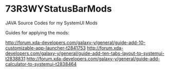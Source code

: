 73R3WYStatusBarMods
===================

JAVA Source Codes for my SystemUI Mods

Guides for applying the mods:

http://forum.xda-developers.com/galaxy-y/general/guide-add-10-customizable-app-launcher-t2841753
http://forum.xda-developers.com/galaxy-y/general/guide-add-ten-tabs-layout-to-systemui-t2838831
http://forum.xda-developers.com/galaxy-y/general/guide-add-calculator-to-systemui-t2838464
